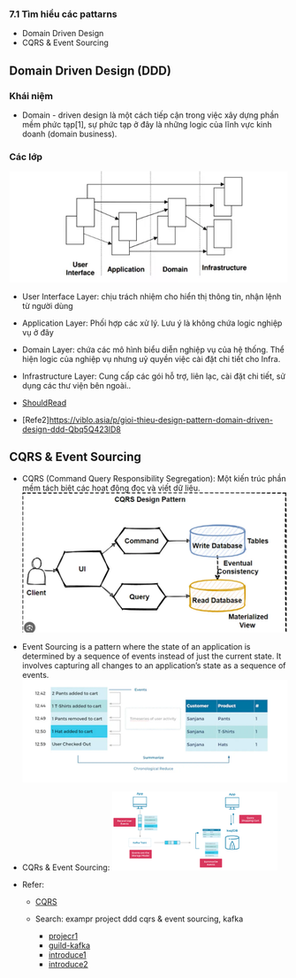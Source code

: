 ### 7.1 Tìm hiểu các pattarns

- Domain Driven Design
- CQRS & Event Sourcing

## Domain Driven Design (DDD)

### Khái niệm

- Domain - driven design là một cách tiếp cận trong việc xây dựng phần mềm phức tạp[1], sự phức tạp ở đây là những logic của lĩnh vực kinh doanh (domain business).

### Các lớp

![alt text](image-15.png)

- User Interface Layer: chịu trách nhiệm cho hiển thị thông tin, nhận lệnh từ người dùng
- Application Layer: Phối hợp các xử lý. Lưu ý là không chứa logic nghiệp vụ ở đây
- Domain Layer: chứa các mô hình biểu diễn nghiệp vụ của hệ thống. Thể hiện logic của nghiệp vụ nhưng uỷ quyền việc cài đặt chi tiết cho Infra.
- Infrastructure Layer: Cung cấp các gói hỗ trợ, liên lạc, cài đặt chi tiết, sử dụng các thư viện bên ngoài..

- [ShouldRead](https://medium.com/@ygnhmt/a-soft-introduction-to-domain-driven-design-from-theory-to-java-code-implementation-part-2-5aa7e1cfef65)
- [Refe2]https://viblo.asia/p/gioi-thieu-design-pattern-domain-driven-design-ddd-Qbq5Q423lD8

## CQRS & Event Sourcing

- CQRS (Command Query Responsibility Segregation): Một kiến trúc phần mềm tách biệt các hoạt động đọc và viết dữ liệu.
  ![alt text](image-16.png)

- Event Sourcing is a pattern where the state of an application is determined by a sequence of events instead of just the current state. It involves capturing all changes to an application’s state as a sequence of events.
  ![alt text](image-17.png)

- CQRs & Event Sourcing:
  ![alt text](image-18.png)

- Refer:

  - [CQRS](https://www.youtube.com/watch?v=VUcE_s0RoiY)

  - Search: exampr project ddd cqrs & event sourcing, kafka
    - [projecr1](https://github.com/asimkilic/cqrs-event-sourcing-with-kafka)
    - [guild-kafka](https://blog.stackademic.com/how-to-implement-cqrs-event-sourcing-with-kafka-in-asp-net-core-microservices-architecture-ed7069d661a3)
    - [introduce1](https://developer.confluent.io/courses/event-sourcing/cqrs/)
    - [introduce2](https://medium.com/@ocrnshn/event-sourcing-and-cqrs-9286e5578f93)
